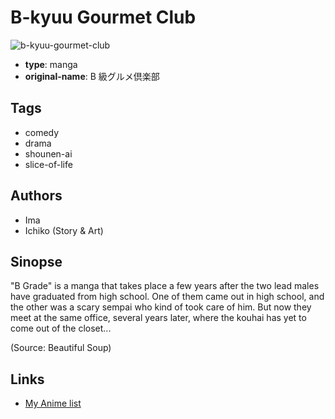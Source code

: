 # B-kyuu Gourmet Club

![b-kyuu-gourmet-club](https://cdn.myanimelist.net/images/manga/2/13422.jpg)

-   **type**: manga
-   **original-name**: B 級グルメ倶楽部

## Tags

-   comedy
-   drama
-   shounen-ai
-   slice-of-life

## Authors

-   Ima
-   Ichiko (Story & Art)

## Sinopse

"B Grade" is a manga that takes place a few years after the two lead males have graduated from high school. One of them came out in high school, and the other was a scary sempai who kind of took care of him. But now they meet at the same office, several years later, where the kouhai has yet to come out of the closet...

(Source: Beautiful Soup)

## Links

-   [My Anime list](https://myanimelist.net/manga/10036/B-kyuu_Gourmet_Club)
